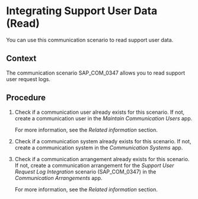 <!-- loio9fad75b62392453dbf1adf9550ebac7f -->

# Integrating Support User Data \(Read\)

You can use this communication scenario to read support user data.



<a name="loio9fad75b62392453dbf1adf9550ebac7f__SupportUserReadIntegration_context"/>

## Context

The communication scenario SAP\_COM\_0347 allows you to read support user request logs.



<a name="loio9fad75b62392453dbf1adf9550ebac7f__SupportUserIntegration_steps"/>

## Procedure

1.  Check if a communication user already exists for this scenario. If not, create a communication user in the *Maintain Communication Users* app.

    For more information, see the *Related information* section.

2.  Check if a communication system already exists for this scenario. If not, create a communication system in the *Communication Systems* app.

3.  Check if a communication arrangement already exists for this scenario. If not, create a communication arrangement for the *Support User Request Log Integration* scenario \(SAP\_COM\_0347\) in the *Communication Arrangements* app.

    For more information, see the *Related information* section.


